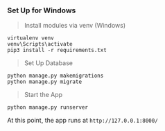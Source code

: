 ### Set Up for Windows

> Install modules via venv (Windows) 

```
virtualenv venv
venv\Scripts\activate
pip3 install -r requirements.txt
```

> Set Up Database

```
python manage.py makemigrations
python manage.py migrate
```

> Start the App

```
python manage.py runserver
```

At this point, the app runs at `http://127.0.0.1:8000/`

